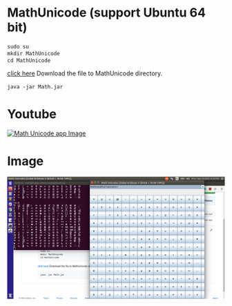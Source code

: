# MathUnicode (support Ubuntu 64 bit)

```
sudo su
mkdir MathUnicode
cd MathUnicode
```
[click here](https://github.com/engineer-ece/Mathematics/blob/master/app1/Math.jar) Download the file to MathUnicode directory.

```
java -jar Math.jar
```

# Youtube

[![Math Unicode app Image](https://i9.ytimg.com/vi_webp/_574g6zr_jk/mqdefault.webp?sqp=CPyJyPsF&rs=AOn4CLCoAraJdZzTKLTL1al0o3MNxqtaBQ)](https://www.youtube.com/watch?v=_574g6zr_jk)

# Image

![Math Unicode app Image](https://github.com/engineer-ece/Mathematics/blob/master/app1/unicodeApp.png)

